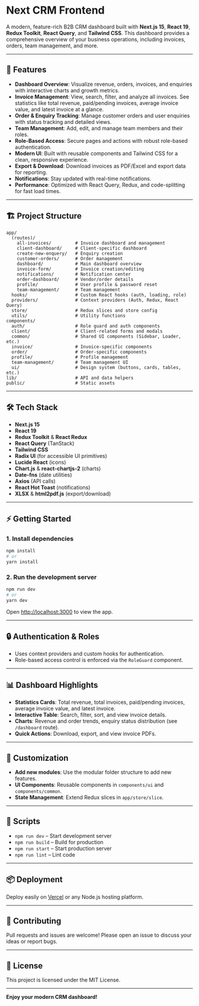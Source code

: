 # Next CRM Frontend

A modern, feature-rich B2B CRM dashboard built with **Next.js 15**, **React 19**, **Redux Toolkit**, **React Query**, and **Tailwind CSS**. This dashboard provides a comprehensive overview of your business operations, including invoices, orders, team management, and more.

---

## 🚀 Features

- **Dashboard Overview**: Visualize revenue, orders, invoices, and enquiries with interactive charts and growth metrics.
- **Invoice Management**: View, search, filter, and analyze all invoices. See statistics like total revenue, paid/pending invoices, average invoice value, and latest invoice at a glance.
- **Order & Enquiry Tracking**: Manage customer orders and user enquiries with status tracking and detailed views.
- **Team Management**: Add, edit, and manage team members and their roles.
- **Role-Based Access**: Secure pages and actions with robust role-based authentication.
- **Modern UI**: Built with reusable components and Tailwind CSS for a clean, responsive experience.
- **Export & Download**: Download invoices as PDF/Excel and export data for reporting.
- **Notifications**: Stay updated with real-time notifications.
- **Performance**: Optimized with React Query, Redux, and code-splitting for fast load times.

---

## 🏗️ Project Structure

```
app/
  (routes)/
    all-invoices/         # Invoice dashboard and management
    client-dashboard/     # Client-specific dashboard
    create-new-enquery/   # Enquiry creation
    customer-orders/      # Order management
    dashboard/            # Main dashboard overview
    invoice-form/         # Invoice creation/editing
    notifications/        # Notification center
    order-dashboard/      # Vendor/order details
    profile/              # User profile & password reset
    team-management/      # Team management
  hooks/                  # Custom React hooks (auth, loading, role)
  providers/              # Context providers (Auth, Redux, React Query)
  store/                  # Redux slices and store config
  utils/                  # Utility functions
components/
  auth/                   # Role guard and auth components
  client/                 # Client-related forms and modals
  common/                 # Shared UI components (Sidebar, Loader, etc.)
  invoice/                # Invoice-specific components
  order/                  # Order-specific components
  profile/                # Profile management
  team-management/        # Team management UI
  ui/                     # Design system (buttons, cards, tables, etc.)
lib/                      # API and data helpers
public/                   # Static assets
```

---

## 🛠️ Tech Stack

- **Next.js 15**
- **React 19**
- **Redux Toolkit** & **React Redux**
- **React Query** (TanStack)
- **Tailwind CSS**
- **Radix UI** (for accessible UI primitives)
- **Lucide React** (icons)
- **Chart.js** & **react-chartjs-2** (charts)
- **Date-fns** (date utilities)
- **Axios** (API calls)
- **React Hot Toast** (notifications)
- **XLSX** & **html2pdf.js** (export/download)

---

## ⚡ Getting Started

### 1. Install dependencies

```bash
npm install
# or
yarn install
```

### 2. Run the development server

```bash
npm run dev
# or
yarn dev
```

Open [http://localhost:3000](http://localhost:3000) to view the app.

---

## 🔒 Authentication & Roles

- Uses context providers and custom hooks for authentication.
- Role-based access control is enforced via the `RoleGuard` component.

---

## 📊 Dashboard Highlights

- **Statistics Cards**: Total revenue, total invoices, paid/pending invoices, average invoice value, and latest invoice.
- **Interactive Table**: Search, filter, sort, and view invoice details.
- **Charts**: Revenue and order trends, enquiry status distribution (see `/dashboard` route).
- **Quick Actions**: Download, export, and view invoice PDFs.

---

## 🧩 Customization

- **Add new modules**: Use the modular folder structure to add new features.
- **UI Components**: Reusable components in `components/ui` and `components/common`.
- **State Management**: Extend Redux slices in `app/store/slice`.

---

## 📝 Scripts

- `npm run dev` – Start development server
- `npm run build` – Build for production
- `npm run start` – Start production server
- `npm run lint` – Lint code

---

## 📦 Deployment

Deploy easily on [Vercel](https://vercel.com/) or any Node.js hosting platform.

---

## 🤝 Contributing

Pull requests and issues are welcome! Please open an issue to discuss your ideas or report bugs.

---

## 📄 License

This project is licensed under the MIT License.

---

**Enjoy your modern CRM dashboard!**
